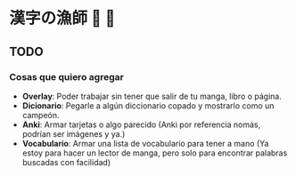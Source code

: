 # 漢字の漁師 🎣 🗾

## TODO

### Cosas que quiero agregar

- **Overlay**: Poder trabajar sin tener que salir de tu manga, libro o página.
- **Dicionario**: Pegarle a algún diccionario copado y mostrarlo como un campeón.
- **Anki**: Armar tarjetas o algo parecido (Anki por referencia nomás, podrían ser imágenes y ya.)
- **Vocabulario**: Armar una lista de vocabulario para tener a mano (Ya estoy para hacer un lector de manga, pero solo para encontrar palabras buscadas con facilidad)
